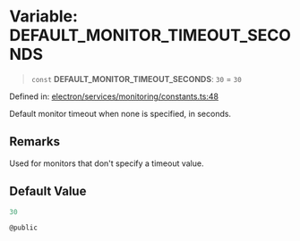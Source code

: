 # Variable: DEFAULT\_MONITOR\_TIMEOUT\_SECONDS

> `const` **DEFAULT\_MONITOR\_TIMEOUT\_SECONDS**: `30` = `30`

Defined in: [electron/services/monitoring/constants.ts:48](https://github.com/Nick2bad4u/Uptime-Watcher/blob/main/electron/services/monitoring/constants.ts#L48)

Default monitor timeout when none is specified, in seconds.

## Remarks

Used for monitors that don't specify a timeout value.

## Default Value

```ts
30

@public
```
